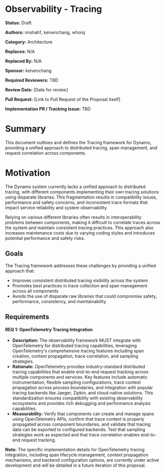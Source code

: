 # Observability - Tracing

**Status:** Draft

**Authors:** nnshah1, keivenchang, whoisj

**Category:** Architecture

**Replaces:** N/A

**Replaced By:** N/A

**Sponsor:** keivenchang

**Required Reviewers:** TBD

**Review Date:** [Date for review]

**Pull Request:** [Link to Pull Request of the Proposal itself]

**Implementation PR / Tracking Issue:** TBD

# Summary

This document outlines and defines the Tracing framework for Dynamo, providing a unified approach to distributed tracing, span management, and request correlation across components.

# Motivation

The Dynamo system currently lacks a unified approach to distributed tracing, with different components implementing their own tracing solutions using disparate libraries. This fragmentation results in compatibility issues, performance and safety concerns, and inconsistent trace formats that impact service reliability and system observability.

Relying on various different libraries often results in interoperability problems between components, making it difficult to correlate traces across the system and maintain consistent tracing practices. This approach also increases maintenance costs due to varying coding styles and introduces potential performance and safety risks.

## Goals

The Tracing framework addresses these challenges by providing a unified approach that:

* Improves consistent distributed tracing visibility across the system
* Promotes best practices in trace collection and span management across all components
* Avoids the use of disparate raw libraries that could compromise safety, performance, consistency, and maintainability


## Requirements

#### REQ 1: OpenTelemetry Tracing Integration

* **Description:** The observability framework MUST integrate with OpenTelemetry for distributed tracing capabilities, leveraging OpenTelemetry's comprehensive tracing features including span creation, context propagation, trace correlation, and sampling strategies.
* **Rationale:** OpenTelemetry provides industry-standard distributed tracing capabilities that enable end-to-end request tracking across multiple components and services. Key features include automatic instrumentation, flexible sampling configurations, trace context propagation across process boundaries, and integration with popular tracing backends like Jaeger, Zipkin, and cloud-native solutions. This standardization ensures compatibility with existing observability ecosystems and provides rich debugging and performance analysis capabilities.
* **Measurability:** Verify that components can create and manage spans using OpenTelemetry APIs, confirm that trace context is properly propagated across component boundaries, and validate that tracing data can be exported to configured backends. Test that sampling strategies work as expected and that trace correlation enables end-to-end request tracking.

**Note:** The specific implementation details for OpenTelemetry tracing integration, including span lifecycle management, context propagation mechanisms, and backend configuration options, are currently under active development and will be detailed in a future iteration of this proposal.
